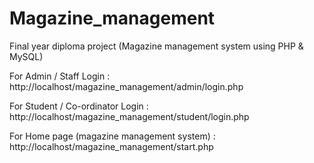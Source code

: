 # Magazine_management

Final year diploma project (Magazine management system using PHP & MySQL)

For Admin / Staff Login :
http://localhost/magazine_management/admin/login.php

For Student / Co-ordinator Login :
http://localhost/magazine_management/student/login.php

For Home page (magazine management system) :
http://localhost/magazine_management/start.php
